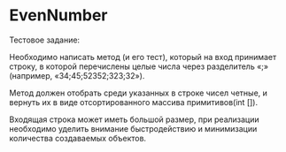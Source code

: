 # EvenNumber
Тестовое задание:

Необходимо написать метод (и его тест), который на вход принимает строку, в которой перечислены целые числа через разделитель «;» (например, «34;45;52352;323;32»).

Метод должен отобрать среди указанных в строке чисел четные, и вернуть их в виде отсортированного массива примитивов(int []).

Входящая строка может иметь большой размер, при реализации необходимо уделить внимание быстродействию и минимизации количества создаваемых объектов.
